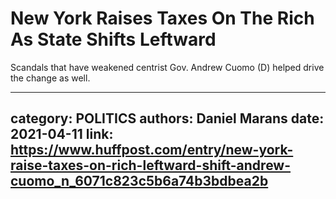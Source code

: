 # New York Raises Taxes On The Rich As State Shifts Leftward

Scandals that have weakened centrist Gov. Andrew Cuomo (D) helped drive the change as well.

---
category: POLITICS
authors: Daniel Marans
date: 2021-04-11
link: https://www.huffpost.com/entry/new-york-raise-taxes-on-rich-leftward-shift-andrew-cuomo_n_6071c823c5b6a74b3bdbea2b
---

